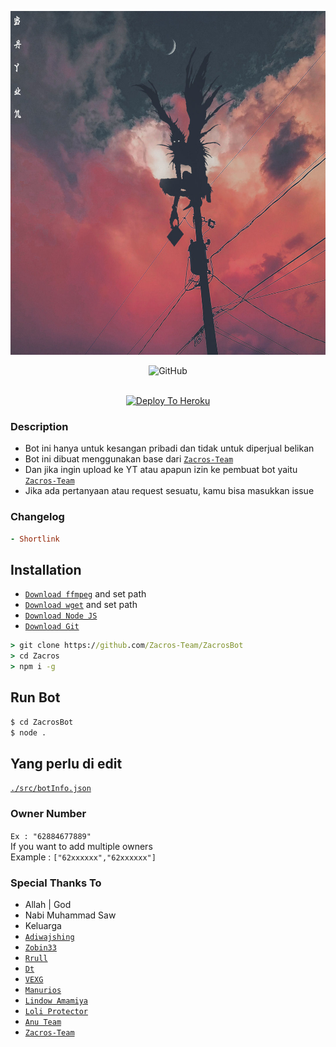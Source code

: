 
<p align="center">
  <img width="600" height="550" src="./ryuk.jpg">
</p>

<p align="center">
<div align="center">
<img alt="GitHub" src="https://img.shields.io/badge/SHINIGAMI BOT BY XstepAhead-636363?style=for-the-badge&logoColor=darkgreen"/>
<br><br>
</div>

<p align="center">
<a href="https://heroku.com/deploy?template=https://github.com/XstepAhead/Shinigami/"><img alt="Deploy To Heroku" src="https://www.herokucdn.com/deploy/button.svg"/></a>
</p>

### Description
* Bot ini hanya untuk kesangan pribadi dan tidak untuk diperjual belikan
* Bot ini dibuat menggunakan base dari [`Zacros-Team`](https://github.com/Zacros-Team)
* Dan jika ingin upload ke YT atau apapun izin ke pembuat bot yaitu [`Zacros-Team`](https://github.com/Zacros-Team)
* Jika ada pertanyaan atau request sesuatu, kamu bisa masukkan issue

### Changelog
```rb
- Shortlink
```

## Installation
* [`Download ffmpeg`](https://ffmpeg.org/download.html#build-windows) and set path
* [`Download wget`](https://eternallybored.org/misc/wget/releases/) and set path
* [`Download Node JS`](https://nodejs.org/en/download/)
* [`Download Git`](https://git-scm.com/downloads)
```cmd
> git clone https://github.com/Zacros-Team/ZacrosBot
> cd Zacros
> npm i -g
```

## Run Bot
```cmd
$ cd ZacrosBot
$ node .
```

## Yang perlu di edit
[`./src/botInfo.json`](./src/json/botInfo.json)

### Owner Number
  `Ex : "62884677889"`<br>
  If you want to add multiple owners<br>
   Example : `["62xxxxxx","62xxxxxx"]`

### Special Thanks To

* Allah | God
* Nabi Muhammad Saw
* Keluarga
* [`Adiwajshing`](https://github.com/adiwajshing/Baileys)
* [`Zobin33`](https://github.com/Zobin33)
* [`Rrull`](https://github.com/arl03)
* [`Dt`](https://github.com/Dete4)
* [`VEXG`](https://github.com/VEXG)
* [`Manurios`](http://wa.me/50377257600)
* [`Lindow Amamiya`](https://github.com/mccnlight) 
* [`Loli Protector`](https://github.com/Arya-was) 
* [`Anu Team`](https://chat.whatsapp.com/JMGFxm0SSEF9Ajm0MWJtzh) 
* [`Zacros-Team`](https://github.com/Zacros-Team)


